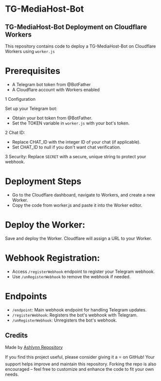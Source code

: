 # TG-MediaHost-Bot

## TG-MediaHost-Bot Deployment on Cloudflare Workers

This repository contains code to deploy a TG-MediaHost-Bot on Cloudflare Workers using `worker.js`

# Prerequisites
- A Telegram bot token from @BotFather
- A Cloudflare account with Workers enabled

1 Configuration

Set up your Telegram bot:
- Obtain your bot token from @BotFather.
- Set the TOKEN variable in `worker.js` with your bot's token.

2 Chat ID:
- Replace CHAT_ID with the integer ID of your chat (if applicable).
- Set CHAT_ID to null if you don't want chat verification.

3 Security:
Replace `SECRET` with a secure, unique string to protect your webhook.

# Deployment Steps

- Go to the Cloudflare dashboard, navigate to Workers, and create a new Worker.
- Copy the code from worker.js and paste it into the Worker editor.

# Deploy the Worker:

 Save and deploy the Worker. Cloudflare will assign a URL to your Worker.

# Webhook Registration:

 - Access `/registerWebhook` endpoint to register your Telegram webhook.
 - Use `/unRegisterWebhook` to remove the webhook if needed.

# Endpoints

- `/endpoint`: Main webhook endpoint for handling Telegram updates.
- `/registerWebhook`: Registers the bot's webhook with Telegram.
- `/unRegisterWebhook`: Unregisters the bot's webhook.

## Credits
Made by [Ashlynn Repository](https://t.me/Ashlynn_Repository)

If you find this project useful, please consider giving it a ⭐ on GitHub! Your support helps improve and maintain this repository. Forking the repo is also encouraged – feel free to customize and enhance the code to fit your own needs.


